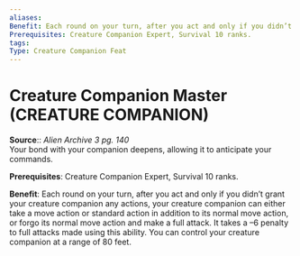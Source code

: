 ```yaml
---
aliases: 
Benefit: Each round on your turn, after you act and only if you didn’t grant your creature companion any actions, your creature companion can either take a move action or standard action in addition to its normal move action, or forgo its normal move action and make a full attack. It takes a –6 penalty to full attacks made using this ability. You can control your creature companion at a range of 80 feet.
Prerequisites: Creature Companion Expert, Survival 10 ranks.
tags: 
Type: Creature Companion Feat
---
```


# Creature Companion Master (CREATURE COMPANION)

**Source**:: _Alien Archive 3 pg. 140_  
Your bond with your companion deepens, allowing it to anticipate your commands.

**Prerequisites**: Creature Companion Expert, Survival 10 ranks.

**Benefit**: Each round on your turn, after you act and only if you didn’t grant your creature companion any actions, your creature companion can either take a move action or standard action in addition to its normal move action, or forgo its normal move action and make a full attack. It takes a –6 penalty to full attacks made using this ability. You can control your creature companion at a range of 80 feet.
